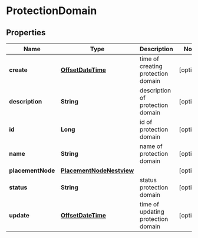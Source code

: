 # ProtectionDomain

## Properties
Name | Type | Description | Notes
------------ | ------------- | ------------- | -------------
**create** | [**OffsetDateTime**](OffsetDateTime.md) | time of creating protection domain |  [optional]
**description** | **String** | description of protection domain |  [optional]
**id** | **Long** | id of protection domain |  [optional]
**name** | **String** | name of protection domain |  [optional]
**placementNode** | [**PlacementNodeNestview**](PlacementNodeNestview.md) |  |  [optional]
**status** | **String** | status protection domain |  [optional]
**update** | [**OffsetDateTime**](OffsetDateTime.md) | time of updating protection domain |  [optional]
